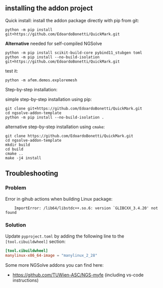## installing the addon project

Quick install: install the addon package directly with pip from git:

    python -m pip install  git+https://github.com/EdoardoBonetti/QuickMark.git

**Alternative** needed for self-compiled NGSolve

    python -m pip install scikit-build-core pybind11_stubgen toml
    python -m pip install --no-build-isolation git+https://github.com/EdoardoBonetti/QuickMark.git


test it:

    python -m afem.demos.exploremesh

Step-by-step installation:

simple step-by-step installation using pip:

    git clone git+https://github.com/EdoardoBonetti/QuickMark.git
    cd ngsolve-addon-template
    python -m pip install --no-build-isolation .

alternative step-by-step installation using `cmake`:

    git clone https://github.com/EdoardoBonetti/QuickMark.git
    cd ngsolve-addon-template
    mkdir build
    cd build
    cmake ..
    make -j4 install

## Troubleshooting

### Problem
Error in gihub actions when building Linux package:

```
    ImportError: /lib64/libstdc++.so.6: version `GLIBCXX_3.4.20' not found
```

### Solution
Update `pyproject.toml` by adding the following line to the `[tool.cibuildwheel]` section:

```toml
[tool.cibuildwheel]
manylinux-x86_64-image = "manylinux_2_28"
```

Some more NGSolve addons you can find here:
  * https://github.com/TUWien-ASC/NGS-myfe (including vs-code instructions)
